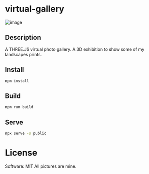 # virtual-gallery
![image](https://user-images.githubusercontent.com/14907987/227293599-a628f81c-b867-4495-a692-cc7c620365df.png)

## Description
A THREE.JS virtual photo gallery. A 3D exhibition to show some of my landscapes prints.

## Install
```sh
npm install
```

## Build
```sh
npm run build
```

## Serve
```sh
npx serve -s public
```

# License
Software: MIT
All pictures are mine. 
